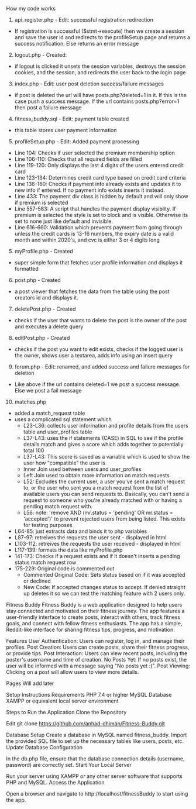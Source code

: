 How my code works
1) api_register.php - Edit: successful registration redirection
- If registration is successful ($stmt->execute) then we create a session and save the user id and redirects to the profileSetup page and returns a success notification.
Else returns an error message

2) logout.php - Created:
- if logout is clicked it unsets the session variables, destroys the session cookies, and the session, and redirects the user back to the login page

3) index.php - Edit: user post deletion success/failure messages
- if post is deleted the url will have posts.php?deleted=1 in it. If this is the case push a success message. If the url contains posts.php?error=1 then post a failure message

4) fitness_buddy.sql - Edit: payment table created
- this table stores user payment information

5) profileSetup.php - Edit: Added payment processing
- Line 104: Checks if user selected the premium membership option
- Line 106-110: Checks that all required fields are filled
- Line 119-120: Only displays the last 4 digits of the users entered credit card
- Line 123-134: Determines credit card type based on credit card criteria
- Line 136-160: Checks if payment info already exists and updates it to new info if entered. If no payment info exists inserts it instead.
- Line 433: The payment div class is hidden by default and will only show if premium is selected
- Line 557-583: A script that handles the payment display visiblity. If premium is selected the style is set to block and is visible. Otherwise its set to none just like default and invisible.
- Line 616-660: Validation which prevents payment from going through unless the credit cards is 13-16 numbers, the expiry date is a valid month and within 2020's, and cvc is either 3 or 4 digits long

5) myProfile.php - Created
- super simple form that fetches user profile information and displays it formatted

6) post.php - Created
- a post viewer that fetches the data from the table using the post creators id and displays it.

7) deletePost.php - Created
- checks if the user that wants to delete the post is the owner of the post and executes a delete query

8) editPost.php - Created
- checks if the post you want to edit exists, checks if the logged user is the owner, shows user a textarea, adds info using an insert query

9) forum.php - Edit: renamed, and added success and failure messages for deletion
- Like above if the url contains deleted=1 we post a success message. Else we post a fail message

10) matches.php
- added a match_request table
- uses a complicated sql statement which
  - L23-L36: collects user information and profile details from the users table and user_profiles table
  - L37-L43: uses the if statements (CASE) in SQL to see if the profile details match and gives a score which adds together to potentially total 100
  - L37-L43: This score is saved as a variable which is used to show the user how "compatible" the user is
  - Inner Join used between users and user_profiles
  - Left Join used to obtain more information on match requests
  - L52: Excludes the current user, a user you've sent a match request to, or the user who sent you a match request from the list of available users you can send requests to. Basically, you can't send a request to someone who you're already matched with or having a pending match request with.
  - L56: note: 'remove AND (mr.status = 'pending' OR mr.status = 'accepted')' to prevent rejected users from being listed. This exists for testing purposes
- L64-85: just extracts data and binds it to php variables
- L87-97: retreives the requests the user sent - displayed in html
- L103-112: retreives the requests the user received - displayed in html
- L117-139: formats the data like myProfile.php
- 141-173: Checks if a request exists and if it doesn't inserts a pending status match request row
- 175-229: Original code is commented out
  - Commented Original Code: Sets status based on if it was accepted or declined
  - New Code: If accepted changes status to accept. If denied straight up deletes it so we can test the matching feature with 2 users only.



Fitness Buddy
Fitness Buddy is a web application designed to help users stay connected and motivated on their fitness journey. The app features a user-friendly interface to create posts, interact with others, track fitness goals, and connect with fellow fitness enthusiasts. The app has a simple, Reddit-like interface for sharing fitness tips, progress, and motivation.

Features
  User Authentication: Users can register, log in, and manage their profiles.
  Post Creation: Users can create posts, share their fitness progress, or provide tips.
  Post Interaction: Users can view recent posts, including the poster's username and time of creation.
  No Posts Yet: If no posts exist, the user will be informed with a message saying "No posts yet :(".
  Post Viewing: Clicking on a post will allow users to view more details.

Pages
  Will add later
  
  Setup Instructions
  Requirements
  PHP 7.4 or higher
  MySQL Database
  XAMPP or equivalent local server environment
  
  Steps to Run the Application
  Clone the Repository

  Edit
  git clone https://github.com/anhad-dhiman/Fitness-Buddy.git


  Database Setup
    Create a database in MySQL named fitness_buddy.
    Import the provided SQL file to set up the necessary tables like users, posts, etc.
    Update Database Configuration

In the db.php file, ensure that the database connection details (username, password) are correctly set.
Start Your Local Server

Run your server using XAMPP or any other server software that supports PHP and MySQL.
Access the Application

Open a browser and navigate to http://localhost/fitnessBuddy to start using the app.
